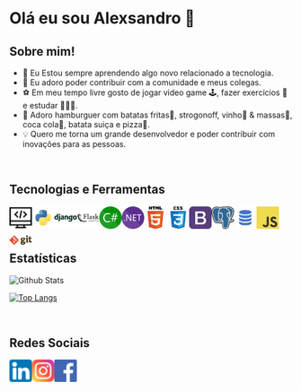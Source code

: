# Olá eu sou Alexsandro 👋

## Sobre mim!

-  🚀 Eu Estou sempre aprendendo algo novo relacionado a tecnologia.
-  🌱 Eu adoro poder contribuir com a comunidade e meus colegas. 
-  ⚽ Em meu tempo livre gosto de jogar video game 🕹️, fazer exercícios 💪 e estudar 🧑🏻‍🏫.
-  🍔 Adoro hamburguer com batatas fritas🍟, strogonoff, vinho🍷 & massas🍝, coca cola🥤, batata suiça e pizza🍕.
-  💡 Quero me torna um grande desenvolvedor e poder contribuir com inovações para as pessoas.


<br/>


## Tecnologias e Ferramentas

<img align="left" alt="linkedin" width="40px" src="https://github.com/alexaugusto23/alexaugusto23/blob/main/imgs/programming.png">
<img align="left" alt="linkedin" width="40px" src="https://github.com/alexaugusto23/alexaugusto23/blob/main/imgs/python.png">
<img align="left" alt="linkedin" width="40px" src="https://github.com/alexaugusto23/alexaugusto23/blob/main/imgs/django.png">
<img align="left" alt="linkedin" width="40px" src="https://github.com/alexaugusto23/alexaugusto23/blob/main/imgs/flask.png">
<img align="left" alt="linkedin" width="40px" src="https://github.com/alexaugusto23/alexaugusto23/blob/main/imgs/csharp.png">
<img align="left" alt="linkedin" width="40px" src="https://github.com/alexaugusto23/alexaugusto23/blob/main/imgs/dotnet.png">
<img align="left" alt="linkedin" width="40px" src="https://github.com/alexaugusto23/alexaugusto23/blob/main/imgs/html.png">
<img align="left" alt="linkedin" width="40px" src="https://github.com/alexaugusto23/alexaugusto23/blob/main/imgs/css.png">
<img align="left" alt="linkedin" width="40px" src="https://github.com/alexaugusto23/alexaugusto23/blob/main/imgs/bootstrap.png">
<img align="left" alt="linkedin" width="40px" src="https://github.com/alexaugusto23/alexaugusto23/blob/main/imgs/postgresql.png">
<img align="left" alt="linkedin" width="40px" src="https://github.com/alexaugusto23/alexaugusto23/blob/main/imgs/sql.png">
<!-- <img align="left" alt="linkedin" width="40px" src="https://github.com/alexaugusto23/alexaugusto23/blob/main/imgs/java.png"> -->
<img align="left" alt="linkedin" width="40px" src="https://github.com/alexaugusto23/alexaugusto23/blob/main/imgs/javascript.png">
<img align="left" alt="linkedin" width="40px" src="https://github.com/alexaugusto23/alexaugusto23/blob/main/imgs/git.png">


<br/>
<br/>
<br/>

## Estatísticas

![Github Stats](https://github-readme-stats.vercel.app/api?username=alexaugusto23&show_icons=true&theme=vue)

[![Top Langs](https://github-readme-stats.vercel.app/api/top-langs/?username=alexaugusto23&langs_count=30)](https://github.com/alexaugusto23/github-readme-stats)


<br/>


## Redes Sociais

[<img align="left" alt="linkedin" width="40px" src="https://github.com/alexaugusto23/alexaugusto23/blob/main/imgs/linkedin.png/">][linkedin]

[<img align="left" alt="instagram" width="40px" src="https://github.com/alexaugusto23/alexaugusto23/blob/main/imgs/instagram.png/">][instagram]

[<img align="left" alt="facebook" width="40px" src="https://github.com/alexaugusto23/alexaugusto23/blob/main/imgs/facebook.png/">][facebook]


<!-- Sites -->
[linkedin]:  https://www.linkedin.com/in/alexsandroaugusto/
[instagram]: https://www.instagram.com/alexsandroaugustoignacio/
[facebook]:  https://www.facebook.com/alexsandroaugusto.ignacio/